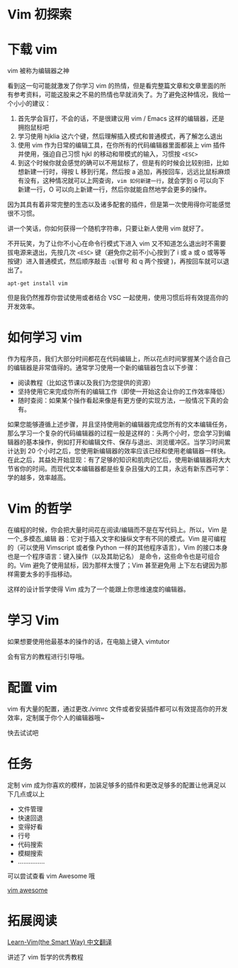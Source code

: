 # Vim 初探索

# 下载 vim

vim 被称为编辑器之神

看到这一句可能就激发了你学习 vim 的热情，但是看完整篇文章和文章里面的所有参考资料，可能这股来之不易的热情也早就消失了。为了避免这种情况，我给一个小小的建议：

1. 首先学会盲打，不会的话，不是很建议用 vim / Emacs 这样的编辑器，还是拥抱鼠标吧
2. 学习使用 hjklia 这六个键，然后理解插入模式和普通模式，再了解怎么退出
3. 使用 vim 作为日常的编辑工具，在你所有的代码编辑器里面都装上 vim 插件并使用，强迫自己习惯 hjkl 的移动和带模式的输入，习惯按 `<ESC>`
4. 到这个时候你就会感觉的确可以不用鼠标了，但是有的时候会比较别扭，比如想新建一行时，得按 L 移到行尾，然后按 a 追加，再按回车，远远比鼠标麻烦有没有，这种情况就可以上网查询，`vim 如何新建一行`，就会学到 o 可以向下新建一行，O 可以向上新建一行，然后你就能自然地学会更多的操作。

因为其具有着非常完整的生态以及诸多配套的插件，但是第一次使用得你可能感觉很不习惯。

讲一个笑话，你如何获得一个随机字符串，只要让新人使用 vim 就好了。

不开玩笑，为了让你不小心在命令行模式下进入 vim 又不知道怎么退出时不需要拔电源来退出，先按几次 `<ESC>` 键（避免你之前不小心按到了 i 或 a 或 o 或等等按键）进入普通模式，然后顺序敲击 `:q`(冒号 和 q 两个按键 )，再按回车就可以退出了。

```
apt-get install vim
```

但是我仍然推荐你尝试使用或者结合 VSC 一起使用，使用习惯后将有效提高你的开发效率。

# 如何学习 vim

作为程序员，我们大部分时间都花在代码编辑上，所以花点时间掌握某个适合自己的编辑器是非常值得的。通常学习使用一个新的编辑器包含以下步骤：

- 阅读教程（比如这节课以及我们为您提供的资源）
- 坚持使用它来完成你所有的编辑工作（即使一开始这会让你的工作效率降低）
- 随时查阅：如果某个操作看起来像是有更方便的实现方法，一般情况下真的会有。

如果您能够遵循上述步骤，并且坚持使用新的编辑器完成您所有的文本编辑任务，那么学习一个复杂的代码编辑器的过程一般是这样的：头两个小时，您会学习到编辑器的基本操作，例如打开和编辑文件、保存与退出、浏览缓冲区。当学习时间累计达到 20 个小时之后，您使用新编辑器的效率应该已经和使用老编辑器一样快。在此之后，其益处开始显现：有了足够的知识和肌肉记忆后，使用新编辑器将大大节省你的时间。而现代文本编辑器都是些复杂且强大的工具，永远有新东西可学：学的越多，效率越高。

# <strong>Vim 的哲学</strong>

在编程的时候，你会把大量时间花在阅读/编辑而不是在写代码上。所以，Vim 是一个_多模态_编辑 器：它对于插入文字和操纵文字有不同的模式。Vim 是可编程的（可以使用 Vimscript 或者像 Python 一样的其他程序语言），Vim 的接口本身也是一个程序语言：键入操作（以及其助记名） 是命令，这些命令也是可组合的。Vim 避免了使用鼠标，因为那样太慢了；Vim 甚至避免用 上下左右键因为那样需要太多的手指移动。

这样的设计哲学使得 Vim 成为了一个能跟上你思维速度的编辑器。

# 学习 Vim

如果想要使用他最基本的操作的话，在电脑上键入 vimtutor

会有官方的教程进行引导哦。

# 配置 vim

vim 有大量的配置，通过更改./vimrc 文件或者安装插件都可以有效提高你的开发效率，定制属于你个人的编辑器哦~

快去试试吧

# 任务

定制 vim 成为你喜欢的模样，加装足够多的插件和更改足够多的配置让他满足以下几点或以上

- 文件管理
- 快速回退
- 变得好看
- 行号
- 代码搜索
- 模糊搜索
- ...............

可以尝试查看 vim Awesome 哦

[vim awesome](https://vimawesome.com/)

# 拓展阅读

[Learn-Vim(the Smart Way) 中文翻译](https://github.com/wsdjeg/Learn-Vim_zh_cn)

讲述了 vim 哲学的优秀教程
